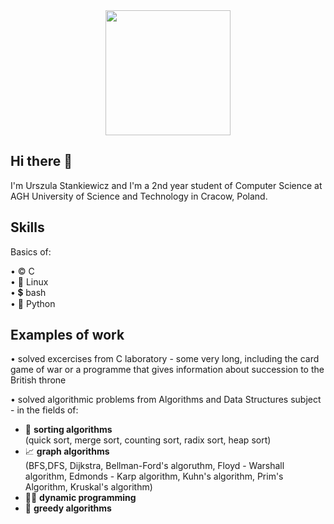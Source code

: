<div id="header" align="center">
  <img src="https://classroomclipart.com/images/gallery/Animations/Computers/girl-on-telephone-using-computer-14.gif" width="200"/>
</div>

## Hi there 👋

I'm Urszula Stankiewicz and I'm a 2nd year student of Computer Science at AGH University of Science and Technology in Cracow, Poland.


## Skills

Basics of:
  
•  ©️  C\
•  🐧  Linux\
•  💲  bash \
•  🐍  Python

## Examples of work

• solved excercises from C laboratory - some very long, including the card game of war or a programme that gives information about succession to the British throne

    
    
• solved algorithmic problems from Algorithms and Data Structures subject - in the fields of:
  - 🍡  **sorting algorithms** \
        (quick sort, merge sort, counting sort, radix sort, heap sort)
  - 📈  **graph algorithms** \
        (BFS,DFS, Dijkstra, Bellman-Ford's algoruthm, Floyd - Warshall algorithm, Edmonds - Karp algorithm, Kuhn's algorithm, Prim's Algorithm, Kruskal's algorithm)
  - 🏃‍♂️ **dynamic programming**
  - 🤑  **greedy algorithms**





